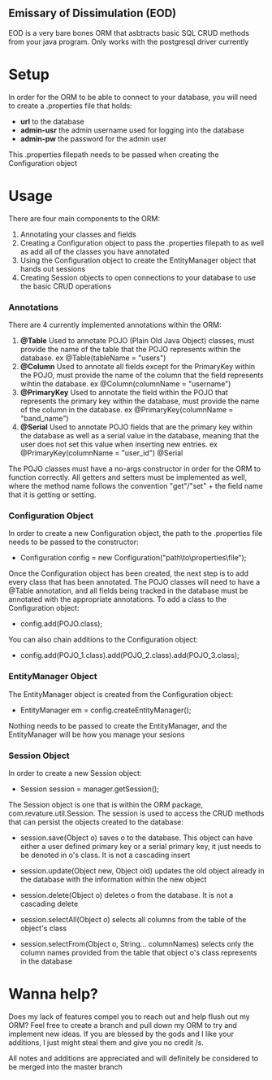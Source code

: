 ## Emissary of Dissimulation (EOD)

EOD is a very bare bones ORM that asbtracts basic SQL CRUD methods from your java program. Only works with the postgresql driver currently

# Setup

In order for the ORM to be able to connect to your database, you will need to create a .properties file that holds:

  * **url** to the database
  * **admin-usr** the admin username used for logging into the database
  * **admin-pw** the password for the admin user
  
This .properties filepath needs to be passed when creating the Configuration object

# Usage

There are four main components to the ORM:

  1. Annotating your classes and fields
  2. Creating a Configuration object to pass the .properties filepath to as well as add all of the classes you have annotated
  3. Using the Configuration object to create the EntityManager object that hands out sessions
  4. Creating Session objects to open connections to your database to use the basic CRUD operations
  
### Annotations

There are 4 currently implemented annotations within the ORM:

  1. **@Table** Used to annotate POJO (Plain Old Java Object) classes, must provide the name of the table that the
                POJO represents within the database. ex @Table(tableName = "users")
  2. **@Column** Used to annotate all fields except for the PrimaryKey within the POJO, must provide the name of the
                 column that the field represents wihtin the database. ex @Column(columnName = "username")
  3. **@PrimaryKey** Used to annotate the field within the POJO that represents the primary key within the database,
                     must provide the name of the column in the database. ex @PrimaryKey(columnName = "band_name")
  4. **@Serial** Used to annotate POJO fields that are the primary key within the database as well as a serial value
                 in the database, meaning that the user does not set this value when inserting new entries.
                 ex @PrimaryKey(columnName = "user_id") @Serial
                 
The POJO classes must have a no-args constructor in order for the ORM to function correctly. All getters and setters must be
implemented as well, where the method name follows the convention "get"/"set" + the field name that it is getting or setting.
  
### Configuration Object

In order to create a new Configuration object, the path to the .properties file needs to be passed to the constructor:
  
   * Configuration config = new Configuration("path\to\properties\file");
  
Once the Configuration object has been created, the next step is to add every class that has been annotated. The POJO classes
will need to have a @Table annotation, and all fields being tracked in the database must be annotated with the appropriate
annotations. To add a class to the Configuration object:

  * config.add(POJO.class);
  
You can also chain additions to the Configuration object:

  * config.add(POJO_1.class).add(POJO_2.class).add(POJO_3.class);

### EntityManager Object

The EntityManager object is created from the Configuration object:

  * EntityManager em = config.createEntityManager();

Nothing needs to be passed to create the EntityManager, and the EntityManager will be how you manage your sesions

### Session Object

In order to create a new Session object:

  * Session session = manager.getSession();
  
The Session object is one that is within the ORM package, com.revature.util.Session. The session is used to access the
CRUD methods that can persist the objects created to the database:

  * session.save(Object o) saves o to the database. This object can have either a user defined primary key or a serial
                           primary key, it just needs to be denoted in o's class. It is not a cascading insert
                           
  * session.update(Object new, Object old) updates the old object already in the database with the information within the
                                           new object
                                           
  * session.delete(Object o) deletes o from the database. It is not a cascading delete
  
  * session.selectAll(Object o) selects all columns from the table of the object's class
  
  * session.selectFrom(Object o, String... columnNames) selects only the column names provided from the table that object
                                                        o's class represents in the database

# Wanna help?

Does my lack of features compel you to reach out and help flush out my ORM? Feel free to create a branch and pull down my
ORM to try and implement new ideas. If you are blessed by the gods and I like your additions, I just might steal them and
give you no credit /s.

All notes and additions are appreciated and will definitely be considered to be merged into the master branch
